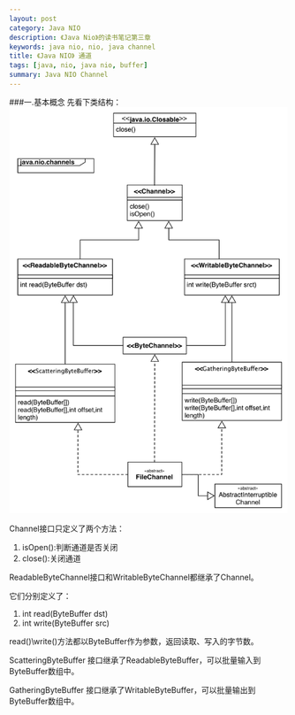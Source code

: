 ```yaml
---
layout: post
category: Java NIO
description: 《Java Nio》的读书笔记第三章
keywords: java nio, nio, java channel
title: 《Java NIO》 通道
tags: [java, nio, java nio, buffer]
summary: Java NIO Channel
---
```


###一.基本概念
先看下类结构：
![nio-channles](/imgs/nio-channles.png)

Channel接口只定义了两个方法：
	
1.	isOpen():判断通道是否关闭
2.	close():关闭通道

ReadableByteChannel接口和WritableByteChannel都继承了Channel。

它们分别定义了：

1.	int read(ByteBuffer dst)
2.	int write(ByteBuffer src)

read()\write()方法都以ByteBuffer作为参数，返回读取、写入的字节数。


ScatteringByteBuffer 接口继承了ReadableByteBuffer，可以批量输入到ByteBuffer数组中。


GatheringByteBuffer 接口继承了WritableByteBuffer，可以批量输出到ByteBuffer数组中。